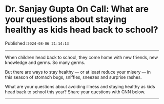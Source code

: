 # Dr. Sanjay Gupta On Call: What are your questions about staying healthy as kids head back to school?

Published :`2024-08-06 21:14:13`

---

When children head back to school, they come home with new friends, new knowledge and germs. So many germs.

But there are ways to stay healthy — or at least reduce your misery — in this season of stomach bugs, sniffles, sneezes and surprise rashes.

What are your questions about avoiding illness and staying healthy as kids head back to school this year? Share your questions with CNN below.

---

